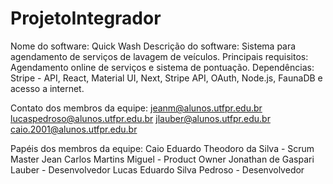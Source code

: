 # ProjetoIntegrador

Nome do software: Quick Wash
Descrição do software: Sistema para agendamento de serviços de lavagem de veículos.
Principais requisitos: Agendamento online de serviços e sistema de pontuação.
Dependências: Stripe - API, React, Material UI, Next, Stripe API, OAuth, Node.js, FaunaDB e acesso a internet.

Contato dos membros da equipe:
jeanm@alunos.utfpr.edu.br
lucaspedroso@alunos.utfpr.edu.br
jlauber@alunos.utfpr.edu.br
caio.2001@alunos.utfpr.edu.br

Papéis dos membros da equipe:
Caio Eduardo Theodoro da Silva - Scrum Master
Jean Carlos Martins Miguel - Product Owner
Jonathan de Gaspari Lauber - Desenvolvedor
Lucas Eduardo Silva Pedroso - Desenvolvedor
